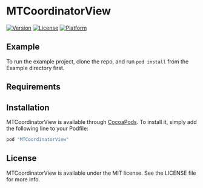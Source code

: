 # MTCoordinatorView

[![Version](https://img.shields.io/cocoapods/v/MTCoordinatorView.svg?style=flat)](http://cocoapods.org/pods/MTCoordinatorView)
[![License](https://img.shields.io/cocoapods/l/MTCoordinatorView.svg?style=flat)](http://cocoapods.org/pods/MTCoordinatorView)
[![Platform](https://img.shields.io/cocoapods/p/MTCoordinatorView.svg?style=flat)](http://cocoapods.org/pods/MTCoordinatorView)

## Example

To run the example project, clone the repo, and run `pod install` from the Example directory first.

## Requirements

## Installation

MTCoordinatorView is available through [CocoaPods](http://cocoapods.org). To install
it, simply add the following line to your Podfile:

```ruby
pod "MTCoordinatorView"
```


## License

MTCoordinatorView is available under the MIT license. See the LICENSE file for more info.
